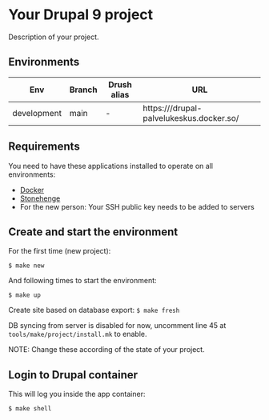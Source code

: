 # Your Drupal 9 project

Description of your project.

## Environments

Env | Branch | Drush alias | URL
--- | ------ | ----------- | ---
development | main | - | https:///drupal-palvelukeskus.docker.so/

## Requirements

You need to have these applications installed to operate on all environments:

- [Docker](https://github.com/druidfi/guidelines/blob/master/docs/docker.md)
- [Stonehenge](https://github.com/druidfi/stonehenge)
- For the new person: Your SSH public key needs to be added to servers

## Create and start the environment

For the first time (new project):

``
$ make new
``

And following times to start the environment:

``
$ make up
``

Create site based on database export:
``
$ make fresh
``

DB syncing from server is disabled for now, uncomment line 45 at `tools/make/project/install.mk` to enable.

NOTE: Change these according of the state of your project.

## Login to Drupal container

This will log you inside the app container:

```
$ make shell
```
